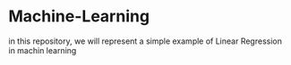 # Machine-Learning
in this repository, we will represent a simple example of Linear Regression in machin learning
